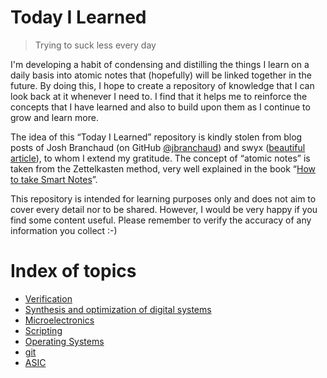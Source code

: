 # Today I Learned

> Trying to suck less every day

I'm developing a habit of condensing and distilling the things I learn on a daily basis into atomic notes that (hopefully) will be linked together in the future.
By doing this, I hope to create a repository of knowledge that I can look back at it whenever I need to. I find that it helps me to reinforce the concepts that I have learned and also to build upon them as I continue to grow and learn more.

The idea of this “Today I Learned” repository is kindly stolen from blog posts of Josh Branchaud (on GitHub [@jbranchaud](https://github.com/jbranchaud)) and swyx ([beautiful article](https://www.swyx.io/learn-in-public)), to whom I extend my gratitude. The concept of “atomic notes” is taken from the Zettelkasten method, very well explained in the book “[How to take Smart Notes](https://www.google.com/search?q=how+to+take+smart+notes+libro&oq=how+to+take+smart+notes+libro&aqs=chrome..69i57j0i22i30.3615j0j7&sourceid=chrome&ie=UTF-8)”.

This repository is intended for learning purposes only and does not aim to cover every detail nor to be shared. However, I would be very happy if you find some content useful. Please remember to verify the accuracy of any information you collect :-)


# Index of topics
- [Verification](indexes/verification.md)
- [Synthesis and optimization of digital systems](indexes/synthesis.md)
- [Microelectronics](indexes/microelectronics.md)
- [Scripting](indexes/scripting.md)
- [Operating Systems](indexes/operating-systems.md)
- [git](indexes/git.md)
- [ASIC](indexes/asic.md)